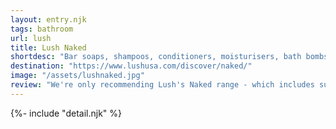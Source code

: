 ```yaml
---
layout: entry.njk
tags: bathroom
url: lush
title: Lush Naked
shortdesc: "Bar soaps, shampoos, conditioners, moisturisers, bath bombs, facial cleansers, bubble baths and more."
destination: "https://www.lushusa.com/discover/naked/"
image: "/assets/lushnaked.jpg"
review: "We're only recommending Lush's Naked range - which includes such a huge variety of scents and forumlas that you're bound to find something you like in their bar-based range of body soaps and bath products. If you buy online, with or without subscription, they ship everything to you with compostable materials. We're not recommending anything outside of this very large range because they're sold in plastic that needs to be returned to the store for reuse."
---
```

{%- include "detail.njk" %}

